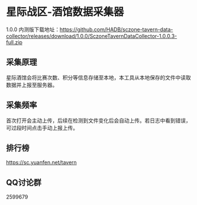 # 星际战区-酒馆数据采集器

1.0.0 内测版下载地址：https://github.com/HADB/sczone-tavern-data-collector/releases/download/1.0.0/SczoneTavernDataCollector-1.0.0.3-full.zip

## 采集原理
星际酒馆会将比赛次数、积分等信息存储至本地，本工具从本地保存的文件中读取数据并上报至服务器。

## 采集频率
首次打开会主动上传，后续在检测到文件变化后会自动上传。若日志中看到错误，可过段时间点击手动上报上传。

## 排行榜
https://sc.yuanfen.net/tavern

## QQ讨论群
2599679
